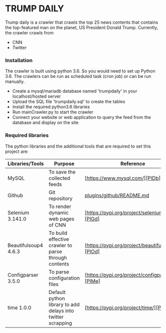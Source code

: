 # TRUMP DAILY


Trump daily is a crawler that crawls the top 25 news contents that contains the top-featured man on the planet, US President Donald Trump. Currently, the crawler crawls from

  - CNN
  - Twitter
### Installation

The crawler is built using python 3.6. So you would need to set up Python 3.6. The crawlers can be run as scheduled task (cron job) or can be run manually.
* Create a mysql/mariadb database named 'trumpdaily' in your localhost/hosted server
* Upload the SQL file 'trumpdaily.sql' to create the tables
* Install the required python3.6 libraries
* Run mainCrawler.py to start the crawler
* Connect your website or web application to query the feed from the database and display on the site
### Required libraries

The python libraries and the additional tools that are required to set this project are:

| Libraries/Tools | Purpose | Reference |
| ------ | ------ | ------ | 
| MySQL | To save the collected feeds | [https://www.mysql.com/][PlDb] |
| Github | Git repository | [plugins/github/README.md][PlGh] |
| Selenium 3.141.0 | To render dynamic web pages of CNN | [https://pypi.org/project/selenium/][PlGd] |
| Beautifulsoup4 4.6.3 | To build effective crawler to parse through contents | [https://pypi.org/project/beautifulsoup4/][PlOd] |
| Configparser 3.5.0 | To parse configuration files | [https://pypi.org/project/configparser/][PlMe] |
| time 1.0.0 | Default python library to add delays into twitter scrapping | [https://pypi.org/project/time/][PlGa] |


   [PlDb]: <https://www.mysql.com/>
   [PlGh]: <https://github.com/joemccann/dillinger/tree/master/plugins/github/README.md>
   [PlGd]: <https://pypi.org/project/selenium/>
   [PlOd]: <https://pypi.org/project/beautifulsoup4/>
   [PlMe]: <https://pypi.org/project/configparser/>
   [PlGa]: <https://pypi.org/project/time/>
